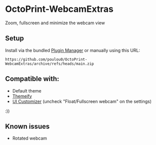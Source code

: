# OctoPrint-WebcamExtras

Zoom, fullscreen and minimize the webcam view

## Setup

Install via the bundled [Plugin Manager](https://docs.octoprint.org/en/master/bundledplugins/pluginmanager.html)
or manually using this URL:

    https://github.com/poulou0/OctoPrint-WebcamExtras/archive/refs/heads/main.zip

## Compatible with:
* Default theme
* [Themeify](https://plugins.octoprint.org/plugins/themeify/)
* [UI Customizer](https://plugins.octoprint.org/plugins/uicustomizer/) (uncheck "Float/Fullscreen webcam" on the settings)

:))

## Known issues
* Rotated webcam
